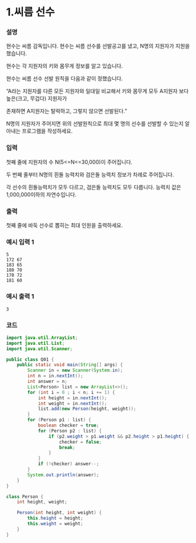# 1.씨름 선수

### 설명
현수는 씨름 감독입니다. 현수는 씨름 선수를 선발공고를 냈고, N명의 지원자가 지원을 했습니다.

현수는 각 지원자의 키와 몸무게 정보를 알고 있습니다.

현수는 씨름 선수 선발 원칙을 다음과 같이 정했습니다.

“A라는 지원자를 다른 모든 지원자와 일대일 비교해서 키와 몸무게 모두 A지원자 보다 높은(크고, 무겁다) 지원자가

존재하면 A지원자는 탈락하고, 그렇지 않으면 선발된다.”

N명의 지원자가 주어지면 위의 선발원칙으로 최대 몇 명의 선수를 선발할 수 있는지 알아내는 프로그램을 작성하세요.


### 입력
첫째 줄에 지원자의 수 N(5<=N<=30,000)이 주어집니다.

두 번째 줄부터 N명의 흰돌 능력치와 검은돌 능력치 정보가 차례로 주어집니다.

각 선수의 흰돌능력치가 모두 다르고, 검은돌 능력치도 모두 다릅니다. 능력치 값은 1,000,000이하의 자연수입니다.


### 출력
첫째 줄에 바둑 선수로 뽑히는 최대 인원을 출력하세요.


### 예시 입력 1
```
5
172 67
183 65
180 70
170 72
181 60
```

### 예시 출력 1
```
3
```

### 코드
```java
import java.util.ArrayList;
import java.util.List;
import java.util.Scanner;

public class Q01 {
    public static void main(String[] args) {
        Scanner in = new Scanner(System.in);
        int n = in.nextInt();
        int answer = n;
        List<Person> list = new ArrayList<>();
        for (int i = 0 ; i < n; i += 1) {
            int height = in.nextInt();
            int weight = in.nextInt();
            list.add(new Person(height, weight));
        }
        for (Person p1 : list) {
            boolean checker = true;
            for (Person p2 : list) {
                if (p2.weight > p1.weight && p2.height > p1.height) {
                    checker = false;
                    break;
                }
            }
            if (!checker) answer--;
        }
        System.out.println(answer);
    }
}

class Person {
    int height, weight;

    Person(int height, int weight) {
        this.height = height;
        this.weight = weight;
    }
}
```